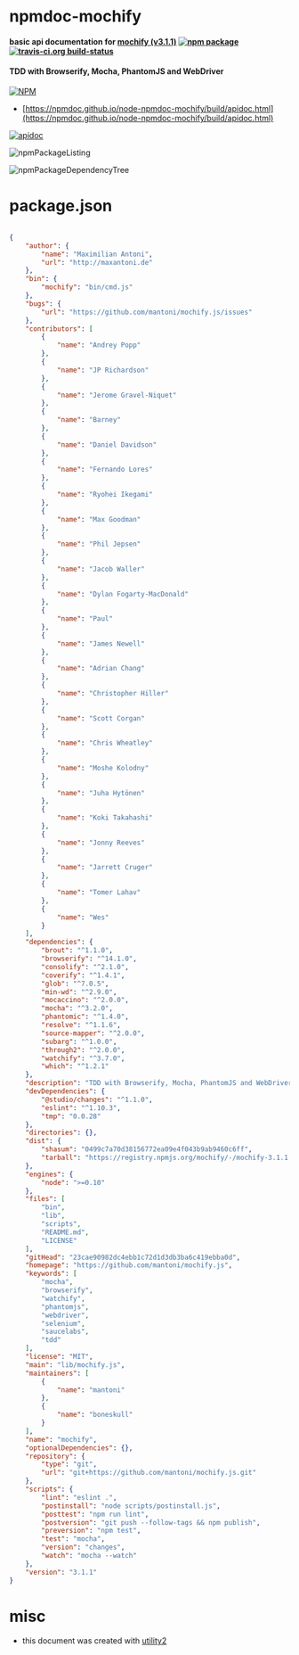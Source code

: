 # npmdoc-mochify

#### basic api documentation for  [mochify (v3.1.1)](https://github.com/mantoni/mochify.js)  [![npm package](https://img.shields.io/npm/v/npmdoc-mochify.svg?style=flat-square)](https://www.npmjs.org/package/npmdoc-mochify) [![travis-ci.org build-status](https://api.travis-ci.org/npmdoc/node-npmdoc-mochify.svg)](https://travis-ci.org/npmdoc/node-npmdoc-mochify)

#### TDD with Browserify, Mocha, PhantomJS and WebDriver

[![NPM](https://nodei.co/npm/mochify.png?downloads=true&downloadRank=true&stars=true)](https://www.npmjs.com/package/mochify)

- [https://npmdoc.github.io/node-npmdoc-mochify/build/apidoc.html](https://npmdoc.github.io/node-npmdoc-mochify/build/apidoc.html)

[![apidoc](https://npmdoc.github.io/node-npmdoc-mochify/build/screenCapture.buildCi.browser.%252Ftmp%252Fbuild%252Fapidoc.html.png)](https://npmdoc.github.io/node-npmdoc-mochify/build/apidoc.html)

![npmPackageListing](https://npmdoc.github.io/node-npmdoc-mochify/build/screenCapture.npmPackageListing.svg)

![npmPackageDependencyTree](https://npmdoc.github.io/node-npmdoc-mochify/build/screenCapture.npmPackageDependencyTree.svg)



# package.json

```json

{
    "author": {
        "name": "Maximilian Antoni",
        "url": "http://maxantoni.de"
    },
    "bin": {
        "mochify": "bin/cmd.js"
    },
    "bugs": {
        "url": "https://github.com/mantoni/mochify.js/issues"
    },
    "contributors": [
        {
            "name": "Andrey Popp"
        },
        {
            "name": "JP Richardson"
        },
        {
            "name": "Jerome Gravel-Niquet"
        },
        {
            "name": "Barney"
        },
        {
            "name": "Daniel Davidson"
        },
        {
            "name": "Fernando Lores"
        },
        {
            "name": "Ryohei Ikegami"
        },
        {
            "name": "Max Goodman"
        },
        {
            "name": "Phil Jepsen"
        },
        {
            "name": "Jacob Waller"
        },
        {
            "name": "Dylan Fogarty-MacDonald"
        },
        {
            "name": "Paul"
        },
        {
            "name": "James Newell"
        },
        {
            "name": "Adrian Chang"
        },
        {
            "name": "Christopher Hiller"
        },
        {
            "name": "Scott Corgan"
        },
        {
            "name": "Chris Wheatley"
        },
        {
            "name": "Moshe Kolodny"
        },
        {
            "name": "Juha Hytönen"
        },
        {
            "name": "Koki Takahashi"
        },
        {
            "name": "Jonny Reeves"
        },
        {
            "name": "Jarrett Cruger"
        },
        {
            "name": "Tomer Lahav"
        },
        {
            "name": "Wes"
        }
    ],
    "dependencies": {
        "brout": "^1.1.0",
        "browserify": "^14.1.0",
        "consolify": "^2.1.0",
        "coverify": "^1.4.1",
        "glob": "^7.0.5",
        "min-wd": "^2.9.0",
        "mocaccino": "^2.0.0",
        "mocha": "^3.2.0",
        "phantomic": "^1.4.0",
        "resolve": "^1.1.6",
        "source-mapper": "^2.0.0",
        "subarg": "^1.0.0",
        "through2": "^2.0.0",
        "watchify": "^3.7.0",
        "which": "^1.2.1"
    },
    "description": "TDD with Browserify, Mocha, PhantomJS and WebDriver",
    "devDependencies": {
        "@studio/changes": "^1.1.0",
        "eslint": "^1.10.3",
        "tmp": "0.0.28"
    },
    "directories": {},
    "dist": {
        "shasum": "0499c7a70d38156772ea09e4f043b9ab9460c6ff",
        "tarball": "https://registry.npmjs.org/mochify/-/mochify-3.1.1.tgz"
    },
    "engines": {
        "node": ">=0.10"
    },
    "files": [
        "bin",
        "lib",
        "scripts",
        "README.md",
        "LICENSE"
    ],
    "gitHead": "23cae90982dc4ebb1c72d1d3db3ba6c419ebba0d",
    "homepage": "https://github.com/mantoni/mochify.js",
    "keywords": [
        "mocha",
        "browserify",
        "watchify",
        "phantomjs",
        "webdriver",
        "selenium",
        "saucelabs",
        "tdd"
    ],
    "license": "MIT",
    "main": "lib/mochify.js",
    "maintainers": [
        {
            "name": "mantoni"
        },
        {
            "name": "boneskull"
        }
    ],
    "name": "mochify",
    "optionalDependencies": {},
    "repository": {
        "type": "git",
        "url": "git+https://github.com/mantoni/mochify.js.git"
    },
    "scripts": {
        "lint": "eslint .",
        "postinstall": "node scripts/postinstall.js",
        "posttest": "npm run lint",
        "postversion": "git push --follow-tags && npm publish",
        "preversion": "npm test",
        "test": "mocha",
        "version": "changes",
        "watch": "mocha --watch"
    },
    "version": "3.1.1"
}
```



# misc
- this document was created with [utility2](https://github.com/kaizhu256/node-utility2)
